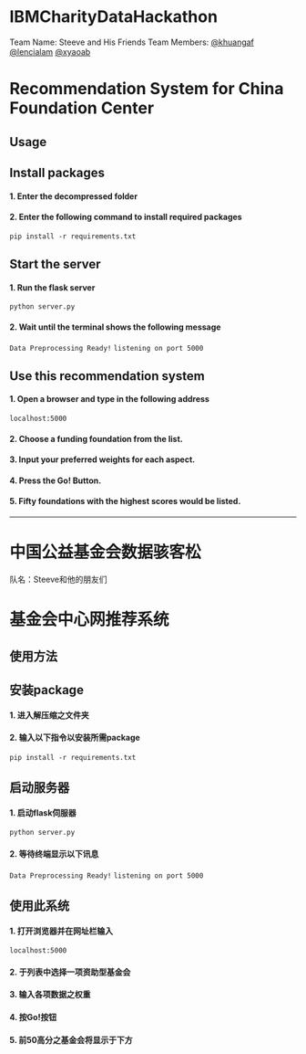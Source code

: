# IBMCharityDataHackathon
Team Name: Steeve and His Friends
Team Members: [@khuangaf](https://github.com/khuangaf) [@lencialam](https://github.com/lencialam) [@xyaoab](https://github.com/xyaoab)

# Recommendation System for China Foundation Center

## Usage

## Install packages
#### 1. Enter the decompressed folder
#### 2. Enter the following command to install required packages
`pip install -r requirements.txt`

## Start the server
#### 1. Run the flask server
`python server.py`
#### 2. Wait until the terminal shows the following message
`Data Preprocessing Ready!`
`listening on port 5000`

## Use this recommendation system
#### 1. Open a browser and type in the following address
`localhost:5000`
#### 2. Choose a funding foundation from the list.
#### 3. Input your preferred weights for each aspect.
#### 4. Press the Go! Button.
#### 5. Fifty foundations with the highest scores would be listed.

---

# 中国公益基金会数据骇客松
队名：Steeve和他的朋友们

# 基金会中心网推荐系统

## 使用方法

## 安装package
#### 1. 进入解压缩之文件夹
#### 2. 输入以下指令以安装所需package
`pip install -r requirements.txt`

## 启动服务器
#### 1. 启动flask伺服器
`python server.py`
#### 2. 等待终端显示以下讯息
`Data Preprocessing Ready!`
`listening on port 5000`

## 使用此系统
#### 1. 打开浏览器并在网址栏输入
`localhost:5000`
#### 2. 于列表中选择一项资助型基金会
#### 3. 输入各项数据之权重
#### 4. 按Go!按钮
#### 5. 前50高分之基金会将显示于下方
